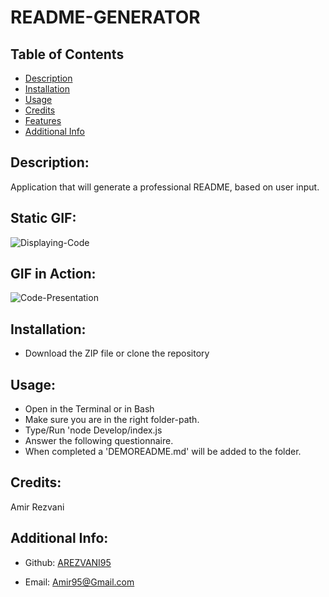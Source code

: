 # README-GENERATOR

## Table of Contents

- [Description](#description)
- [Installation](#installation)
- [Usage](#usage)
- [Credits](#Credits)
- [Features](#features)
- [Additional Info](#additional-info)

## Description:
Application that will generate a professional README, based on user input.

## Static GIF:
![Displaying-Code](assets/css/img/Quiz-in-progress.PNG)

## GIF in Action:
![Code-Presentation](assets/css/img/Quiz-in-progress.PNG)

## Installation:
- Download the ZIP file or clone the repository

## Usage:
- Open in the Terminal or in Bash
- Make sure you are in the right folder-path.
- Type/Run 'node Develop/index.js
- Answer the following questionnaire.
- When completed a 'DEMOREADME.md' will be added to the folder.

## Credits:
Amir Rezvani

## Additional Info:

- Github: [AREZVANI95](https://github.com/AREZVANI95)

- Email: Amir95@Gmail.com